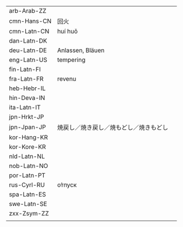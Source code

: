 | | | |
|-|-|-|
| arb-Arab-ZZ |  |  |
| cmn-Hans-CN | 回火 |  |
| cmn-Latn-CN | huí huǒ |  |
| dan-Latn-DK |  |  |
| deu-Latn-DE | Anlassen, Bläuen |  |
| eng-Latn-US | tempering |  |
| fin-Latn-FI |  |  |
| fra-Latn-FR | revenu |  |
| heb-Hebr-IL |  |  |
| hin-Deva-IN |  |  |
| ita-Latn-IT |  |  |
| jpn-Hrkt-JP |  |  |
| jpn-Jpan-JP | 焼戻し／焼き戻し／焼もどし／焼きもどし |  |
| kor-Hang-KR |  |  |
| kor-Kore-KR |  |  |
| nld-Latn-NL |  |  |
| nob-Latn-NO |  |  |
| por-Latn-PT |  |  |
| rus-Cyrl-RU | о́тпуск |  |
| spa-Latn-ES |  |  |
| swe-Latn-SE |  |  |
| zxx-Zsym-ZZ |  |  |
|  |  |  |
